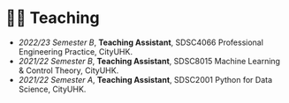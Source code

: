 
# 👨‍🏫 Teaching
- *2022/23 Semester B*, **Teaching Assistant**, SDSC4066 Professional Engineering Practice, CityUHK.
- *2021/22 Semester B*, **Teaching Assistant**, SDSC8015 Machine Learning & Control Theory, CityUHK.
- *2021/22 Semester A*, **Teaching Assistant**, SDSC2001 Python for Data Science, CityUHK.
